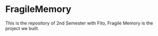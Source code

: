 # FragileMemory
This is the repository of 2nd Semester with Fito, Fragile Memory is the project we built.
